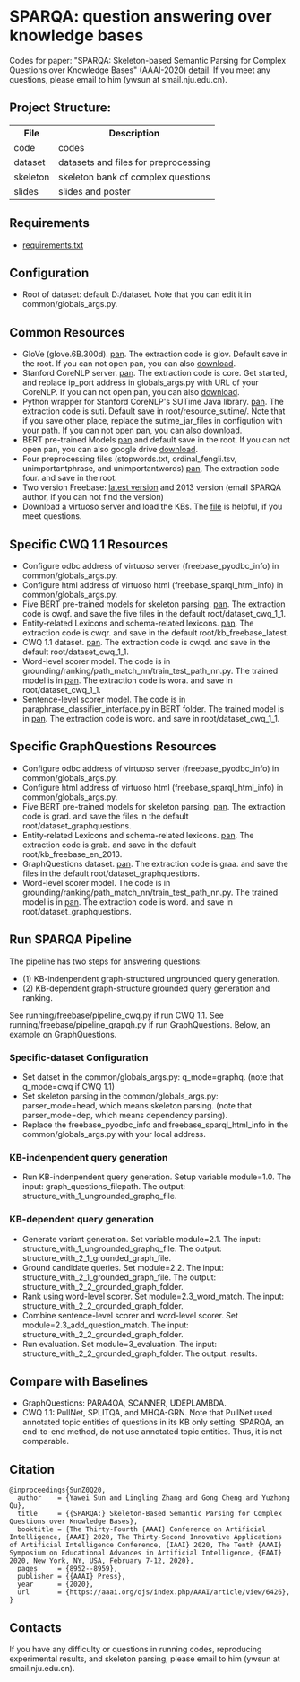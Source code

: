 # SPARQA: question answering over knowledge bases

Codes for paper: "SPARQA: Skeleton-based Semantic Parsing for Complex Questions over Knowledge Bases" (AAAI-2020) [detail](https://www.aaai.org/Papers/AAAI/2020GB/AAAI-SunY.3419.pdf).
If you meet any questions, please email to him (ywsun at smail.nju.edu.cn).

## Project Structure:

<table>
    <tr>
        <th>File</th><th>Description</th>
    </tr>
    <tr>
        <td>code</td><td>codes</td>
    </tr>
    <tr>
        <td>dataset</td><td>datasets and files for preprocessing </td>
    </tr>
    <tr>
        <td>skeleton</td><td>skeleton bank of complex questions</td>
    </tr>
    <tr>
        <td>slides</td><td>slides and poster</td>
    </tr>
</table>
 
## Requirements
* [requirements.txt](https://github.com/nju-websoft/SPARQA/blob/master/code/requirements.txt)

## Configuration
* Root of dataset: default D:/dataset. Note that you can edit it in common/globals_args.py. 

## Common Resources
* GloVe (glove.6B.300d). [pan](https://pan.baidu.com/s/1ZwIqiv4L75FojS1AD7cahQ). The extraction code is glov. Default save in the root. If you can not open pan, you can also [download](https://nlp.stanford.edu/projects/glove/).
* Stanford CoreNLP server. [pan](https://pan.baidu.com/s/1_aJ4kRCTH8p9jOyc5usweA). The extraction code is core. Get started, and replace ip_port address in globals_args.py with URL of your CoreNLP. If you can not open pan, you can also [download](https://stanfordnlp.github.io/CoreNLP/corenlp-server.html).
* Python wrapper for Stanford CoreNLP's SUTime Java library. [pan](https://pan.baidu.com/s/1iJULnxWOmjklm_ML1SxXkA). The extraction code is suti. Default save in root/resource_sutime/. Note that if you save other place, replace the sutime_jar_files in configution with your path. If you can not open pan, you can also [download](https://github.com/FraBle/python-sutime). 
* BERT pre-trained Models [pan](https://pan.baidu.com/s/1-s7ccB6WLXKFhTnQgwwhCg) and default save in the root. If you can not open pan, you can also google drive [download](https://drive.google.com/drive/folders/1tlUF7ALLLXiHu280gPdlVyQlGvJFklGC?usp=sharing).
* Four preprocessing files (stopwords.txt, ordinal_fengli.tsv, unimportantphrase, and unimportantwords) [pan](https://pan.baidu.com/s/1Ht96jORpkaCllOLlIol8UQ), The extraction code four. and save in the root.
* Two version Freebase: [latest version](https://developers.google.com/freebase) and 2013 version (email SPARQA author, if you can not find the version)
* Download a virtuoso server and load the KBs. The [file](http://ws.nju.edu.cn/blog/2017/03/virtuoso%E5%AE%89%E8%A3%85%E5%92%8C%E5%AF%BC%E5%85%A5%E6%95%B0%E6%8D%AE/) is helpful, if you meet questions.

## Specific CWQ 1.1 Resources
* Configure odbc address of virtuoso server (freebase_pyodbc_info) in common/globals_args.py. 
* Configure html address of virtuoso html (freebase_sparql_html_info) in common/globals_args.py. 
* Five BERT pre-trained models for skeleton parsing. [pan](https://pan.baidu.com/s/18evOvnj5o_Olgb3511V_iQ). The extraction code is cwqf. and save the five files in the default root/dataset_cwq_1_1.
* Entity-related Lexicons and schema-related lexicons. [pan](https://pan.baidu.com/s/1hstefmuE93HyUq1CLPRrcA). The extraction code is cwqr. and save in the default root/kb_freebase_latest.
* CWQ 1.1 dataset. [pan](https://pan.baidu.com/s/18BUqpArhSaOTIYw1Uq8oDg). The extraction code is cwqd. and save in the default root/dataset_cwq_1_1.
* Word-level scorer model. The code is in grounding/ranking/path_match_nn/train_test_path_nn.py. The trained model is in [pan](https://pan.baidu.com/s/1rxEiEJHFcdqcpu3JXU0Rng). The extraction code is wora. and save in root/dataset_cwq_1_1.
* Sentence-level scorer model. The code is in paraphrase_classifier_interface.py in BERT folder. The trained model is in [pan](https://pan.baidu.com/s/11HPqg92OrouTgggoTKXNzQ). The extraction code is worc. and save in root/dataset_cwq_1_1.

## Specific GraphQuestions Resources
* Configure odbc address of virtuoso server (freebase_pyodbc_info) in common/globals_args.py. 
* Configure html address of virtuoso html (freebase_sparql_html_info) in common/globals_args.py. 
* Five BERT pre-trained models for skeleton parsing. [pan](https://pan.baidu.com/s/11ksbcLUODNNPWljci4Ob6w). The extraction code is grad. and save the files in the default root/dataset_graphquestions.
* Entity-related Lexicons and schema-related lexicons. [pan](https://pan.baidu.com/s/1Tkbr0SF66-54TTD4bYZM-A). The extraction code is grab. and save in the default root/kb_freebase_en_2013.
* GraphQuestions dataset. [pan](https://pan.baidu.com/s/1w0xKC9WXgDJRPZlfMvDlVA). The extraction code is graa. and save the files in the default root/dataset_graphquestions.
* Word-level scorer model. The code is in grounding/ranking/path_match_nn/train_test_path_nn.py. The trained model is in [pan](https://pan.baidu.com/s/1_TrGORMXFYTW2ozayarGUQ). The extraction code is word. and save in root/dataset_graphquestions.

## Run SPARQA Pipeline
The pipeline has two steps for answering questions: 

* (1) KB-indenpendent graph-structured ungrounded query generation.
* (2) KB-dependent graph-structure grounded query generation and ranking.

See running/freebase/pipeline_cwq.py if run CWQ 1.1.
See running/freebase/pipeline_grapqh.py if run GraphQuestions.
Below, an example on GraphQuestions.

### Specific-dataset Configuration

* Set datset in the common/globals_args.py: q_mode=graphq. (note that q_mode=cwq if CWQ 1.1)
* Set skeleton parsing in the common/globals_args.py: parser_mode=head, which means skeleton parsing. (note that parser_mode=dep, which means dependency parsing).
* Replace the freebase_pyodbc_info and freebase_sparql_html_info in the common/globals_args.py with your local address.

### KB-indenpendent query generation
* Run KB-indenpendent query generation. Setup variable module=1.0. The input: graph_questions_filepath. The output: structure_with_1_ungrounded_graphq_file.

### KB-dependent query generation
* Generate variant generation. Set variable module=2.1. The input: structure_with_1_ungrounded_graphq_file. The output: structure_with_2_1_grounded_graph_file.
* Ground candidate queries. Set module=2.2. The input: structure_with_2_1_grounded_graph_file. The output: structure_with_2_2_grounded_graph_folder.
* Rank using word-level scorer. Set module=2.3_word_match. The input: structure_with_2_2_grounded_graph_folder.
* Combine sentence-level scorer and word-level scorer. Set module=2.3_add_question_match. The input: structure_with_2_2_grounded_graph_folder.
* Run evaluation. Set module=3_evaluation. The input: structure_with_2_2_grounded_graph_folder. The output: results.

## Compare with Baselines
* GraphQuestions: PARA4QA, SCANNER, UDEPLAMBDA.
* CWQ 1.1: PullNet, SPLITQA, and MHQA-GRN. Note that PullNet used annotated topic entities of questions in its KB only setting. SPARQA, an end-to-end method, do not use annotated topic entities. Thus, it is not comparable.

## Citation

	@inproceedings{SunZ0Q20,
	  author    = {Yawei Sun and Lingling Zhang and Gong Cheng and Yuzhong Qu},
	  title     = {{SPARQA:} Skeleton-Based Semantic Parsing for Complex Questions over Knowledge Bases},
	  booktitle = {The Thirty-Fourth {AAAI} Conference on Artificial Intelligence, {AAAI} 2020, The Thirty-Second Innovative Applications of Artificial Intelligence Conference, {IAAI} 2020, The Tenth {AAAI} Symposium on Educational Advances in Artificial Intelligence, {EAAI} 2020, New York, NY, USA, February 7-12, 2020},
	  pages     = {8952--8959},
	  publisher = {{AAAI} Press},
	  year      = {2020},
	  url       = {https://aaai.org/ojs/index.php/AAAI/article/view/6426},
	}

## Contacts
If you have any difficulty or questions in running codes, reproducing experimental results, and skeleton parsing, please email to him (ywsun at smail.nju.edu.cn).
